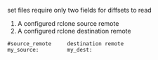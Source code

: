 set files require only two fields for diffsets to read
1. A configured rclone source remote
3. A configured rclone destination remote

```
#source_remote     destination remote    
my_source:         my_dest:
```